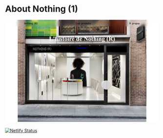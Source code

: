 # About Nothing (1)
<img src="/img/screenshot_home.png"><img>
<br/><br/>
[![Netlify Status](https://api.netlify.com/api/v1/badges/537cc75b-e811-4168-9486-1ca661a78b6f/deploy-status)](https://app.netlify.com/sites/about-nothing/deploys)
